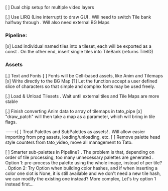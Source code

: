 


[ ] Dual chip setup for multiple video layers

[.] Use LIRQ (Line interrupt) to draw GUI
    . Will need to switch Tile bank halfway through
    . Will also need external BG Maps

### Pipeline:

[x] Load individual named tiles into a tileset, each will be exported as a const
    . On the other end, insert single tiles into TileBank (returns TileID)

### Assets

[.] Text and Fonts
    [ ] Fonts will be Cell-based assets, like Anim and Tilemaps
    [x] Write directly to the BG Map
    [?] Let the function accept a user defined slice of characters so that simple and complex fonts may be used freely.

[.] Load & Unload Tilesets
    . Wait until external tiles and Tile Maps are more stable

[.] Finish converting Anim data to array of tilemaps in tato_pipe
    [x] "draw_patch" will then take a map as a parameter, which will bring in tile flags.

--->[ ] Treat Palettes and SubPalettes as assets!
        . Will allow easier importing from png assets, loading/unloading, etc.
        [ ] Remove palette head style counters from tato_video, move all management to Tato.

[ ] Smarter sub-palettes in Pipeline?
    . The problem is that, depending on order of tile processing, too many unnecessary palettes are generated
    . Option 1: pre-process the palette using the whole image, instead of per tile?
    . Option 2: Try Option<u8> when building color hashes, and if when inserting a color one slot is None, it is still available and we don't need a new tile hash, we can modify the existing one instead? More complex, Let's try option 1 instead first...
